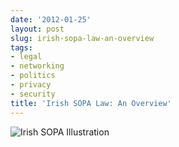 ```yaml
---
date: '2012-01-25'
layout: post
slug: irish-sopa-law-an-overview
tags:
- legal
- networking
- politics
- privacy
- security
title: 'Irish SOPA Law: An Overview'
---
```


![Irish SOPA Illustration](/files/2012/01/sopa.jpg)